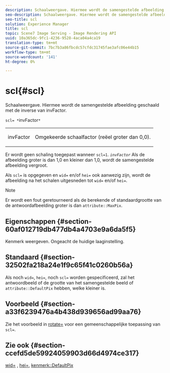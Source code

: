 ```yaml
---
description: Schaalweergave. Hiermee wordt de samengestelde afbeelding geschaald met de inverse van invFactor.
seo-description: Schaalweergave. Hiermee wordt de samengestelde afbeelding geschaald met de inverse van invFactor.
seo-title: scl
solution: Experience Manager
title: scl
topic: Scene7 Image Serving - Image Rendering API
uuid: 10a365dc-9fc1-4236-9528-4aca04a4ca19
translation-type: tm+mt
source-git-commit: 7bc7b3a86fbcdc57cfdc31745fae3afc06e44b15
workflow-type: tm+mt
source-wordcount: '141'
ht-degree: 0%

---
```



# scl{#scl}

Schaalweergave. Hiermee wordt de samengestelde afbeelding geschaald met de inverse van invFactor.

`scl= *`invFactor`*`

<table id="simpletable_A09F5EECAC2B4E0F8633D71C6AD36D8D"> 
 <tr class="strow"> 
  <td class="stentry"> <p><span class="varname"> invFactor</span> </p> </td> 
  <td class="stentry"> <p>Omgekeerde schaalfactor (reëel groter dan 0,0). </p></td> 
 </tr> 
</table>

Er wordt geen schaling toegepast wanneer `scl=1`. *`invFactor`* Als de afbeelding groter is dan 1,0 en kleiner dan 1,0, wordt de samengestelde afbeelding vergroot.

Als `scl=` is opgegeven en `wid=` en/of `hei=` ook aanwezig zijn, wordt de afbeelding na het schalen uitgesneden tot `wid=` en/of `hei=`.

>[!NOTE]
>
>Er wordt een fout geretourneerd als de berekende of standaardgrootte van de antwoordafbeelding groter is dan `attribute::MaxPix`.

## Eigenschappen {#section-60af012719db477db4a4703e9a6da5f5}

Kenmerk weergeven. Ongeacht de huidige laaginstelling.

## Standaard {#section-32502fa218a24e1f9c65f41c0260b56a}

Als noch `wid=`, `hei=`, noch `scl=` worden gespecificeerd, zal het antwoordbeeld of de grootte van het samengestelde beeld of `attribute::DefaultPix` hebben, welke kleiner is.

## Voorbeeld {#section-a33f6239476a4b438d939656ad99aa76}

Zie het voorbeeld in [rotate=](../../../../../is-api/http-ref/image-serving-api-ref/c-http-protocol-reference/c-command-reference/r-rotate.md#reference-12abb086635546ec9ec2e1a793dc1096) voor een gemeenschappelijke toepassing van `scl=`.

## Zie ook {#section-ccefd5de59924059903d66d4974ce317}

[wid=](../../../../../is-api/http-ref/image-serving-api-ref/c-http-protocol-reference/c-command-reference/r-is-http-wid.md#reference-bfeadcb67bf4485f851eb21345527e47) ,  [hei=](../../../../../is-api/http-ref/image-serving-api-ref/c-http-protocol-reference/c-command-reference/r-is-http-hei.md#reference-6d6f556ccc0e4b98a815e8a5c1944a96),  [kenmerk::DefaultPix](../../../../../is-api/image-catalog/image-serving-api-ref/c-image-catalog-reference/c-attributes-reference/r-defaultpix.md#reference-996b2c22b30f4fd9b970c84063306df1)
